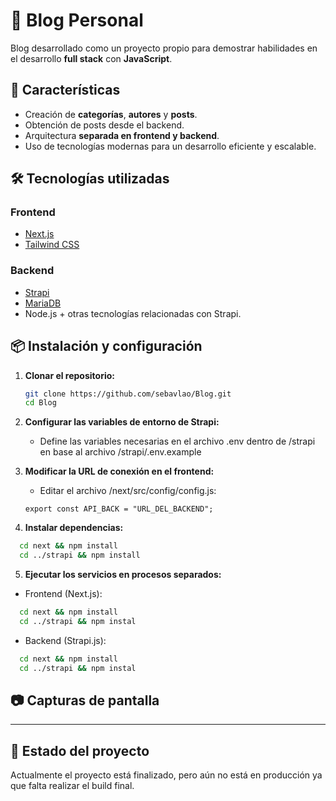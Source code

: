 # 📖 Blog Personal

Blog desarrollado como un proyecto propio para demostrar habilidades en el desarrollo **full stack** con **JavaScript**.

## 🚀 Características

- Creación de **categorías**, **autores** y **posts**.  
- Obtención de posts desde el backend.  
- Arquitectura **separada en frontend y backend**.  
- Uso de tecnologías modernas para un desarrollo eficiente y escalable.  

## 🛠 Tecnologías utilizadas

### **Frontend**
- [Next.js](https://nextjs.org/)  
- [Tailwind CSS](https://tailwindcss.com/)  

### **Backend**
- [Strapi](https://strapi.io/)  
- [MariaDB](https://mariadb.org/)  
- Node.js + otras tecnologías relacionadas con Strapi.  

## 📦 Instalación y configuración

1. **Clonar el repositorio:**  
   ``` sh
   git clone https://github.com/sebavlao/Blog.git
   cd Blog
   ```
   
2. **Configurar las variables de entorno de Strapi:**
   - Define las variables necesarias en el archivo .env dentro de /strapi en base al archivo /strapi/.env.example

3. **Modificar la URL de conexión en el frontend:**
   - Editar el archivo /next/src/config/config.js:
   
   `export const API_BACK = "URL_DEL_BACKEND";`

4. **Instalar dependencias:**
``` sh
  cd next && npm install
  cd ../strapi && npm install
```

5. **Ejecutar los servicios en procesos separados:**
- Frontend (Next.js):
``` sh
  cd next && npm install
  cd ../strapi && npm instal
```
- Backend (Strapi.js):
``` sh
  cd next && npm install
  cd ../strapi && npm instal
```

## 📷 Capturas de pantalla
---

## 🚧 Estado del proyecto
Actualmente el proyecto está finalizado, pero aún no está en producción ya que falta realizar el build final.
